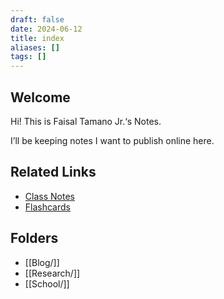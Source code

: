```yaml
---
draft: false
date: 2024-06-12
title: index
aliases: []
tags: []
---
```


## Welcome

Hi! This is Faisal Tamano Jr.‘s Notes.

I’ll be keeping notes I want to publish online here.

## Related Links

- [Class Notes](https://github.com/FaisalTamanoJr/Class-Notes)
- [Flashcards](https://github.com/FaisalTamanoJr/Anki-Class-Flashcards)

## Folders

- [[Blog/]]
- [[Research/]]
- [[School/]]
